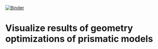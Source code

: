 [![Binder](https://mybinder.org/badge_logo.svg)](https://mybinder.org/v2/gh/mbercx/jupyter/new/master/batteries/prismatic/master)

# Visualize results of geometry optimizations of prismatic models

